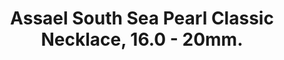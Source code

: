 ---
title: Assael South Sea Pearl Classic Necklace, 16.0 - 20mm.
description: |
  A timeless silhouette, this necklace of 23 graduated South Sea Cultured Pearls is finished with a Pave Sapphire clasp - perfection from all angles.
specs: |
  16.0 - 20mm South Sea Cultured Pearls with Pave Sapphire Clasp.
images:
  - /uploads/assael-south-sea-pearl-classic-necklace-160-20mm.png
category: Classic Assael
order: 13
tags:
  - necklaces
---